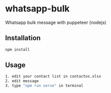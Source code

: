# whatsapp-bulk
Whatsapp bulk message with puppeteer (nodejs)

## Installation

```bash
npm install
```

## Usage

```bash
1. edit your contact list in contactos.xlsx
2. edit message
3. type "npm run serve" in terminal
```
